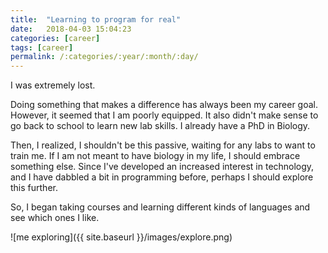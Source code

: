 ```yaml
---
title:  "Learning to program for real"
date:   2018-04-03 15:04:23
categories: [career]
tags: [career]
permalink: /:categories/:year/:month/:day/
---
```


I was extremely lost. 

Doing something that makes a difference has always been my career goal. However, it seemed that I am poorly equipped. 
It also didn't make sense to go back to school to learn new lab skills. I already have a PhD in Biology.

Then, I realized, I shouldn't be this passive, waiting for any labs to want to train me.
If I am not meant to have biology in my life, I should embrace something else.
Since I've developed an increased interest in technology, and I have dabbled a bit in programming before, perhaps I should explore this further.

So, I began taking courses and learning different kinds of languages and see which ones I like.  

![me exploring]({{ site.baseurl }}/images/explore.png)




